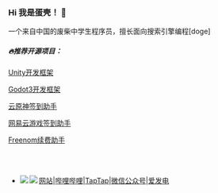 ### Hi 我是蛋壳！ 👋

一个来自中国的废柴中学生程序员，擅长面向搜索引擎编程[doge]

##### 🔥推荐开源项目：

[Unity开发框架](https://github.com/DanKE123abc/DanKeTools)

[Godot3开发框架](https://github.com/DanKE123abc/DanKeTools_Godot)

[云原神签到助手](https://github.com/DanKE123abc/CloudGenshinCheckinHelper)

[网易云游戏签到助手](https://github.com/DanKE123abc/CG163CheckinHelper)

[Freenom续费助手](https://github.com/DanKE123abc/FreenomCheckinHelper)

<br><br>

* [网站](http://dkdk.eu.org)|[哔哩哔哩](https://space.bilibili.com/422698033)|[TapTap](https://www.taptap.com/user/48055403)|[微信公众号](http://mp.weixin.qq.com/mp/homepage?__biz=Mzg5ODg2NjgwNA==&hid=2&sn=93a952d117737b4454ecf6afbf0881e6&scene=18#wechat_redirect)|[爱发电](https://afdian.net/a/dkgames)
  <a href="https://dkdk.eu.org">
  <img align="left" src="https://github-readme-stats.vercel.app/api?username=DanKE123abc&show_icons=true" />
  </a>
  <a href="https://dkdk.eu.org">
  <img align="left" src="https://github-readme-stats.vercel.app/api/top-langs/?username=DanKE123abc" />
  </a>
